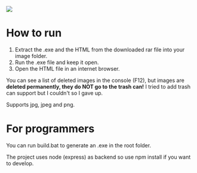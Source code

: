 ![](https://i.imgur.com/5WkupRB.png)

# How to run

1. Extract the .exe and the HTML from the downloaded rar file into your image folder.
2. Run the .exe file and keep it open.
3. Open the HTML file in an internet browser.

You can see a list of deleted images in the console (F12), but images are **deleted permanently, they do NOT go to the trash can!** I tried to add trash can support but I couldn't so I gave up.

Supports jpg, jpeg and png.

# For programmers

You can run build.bat to generate an .exe in the root folder.

The project uses node (express) as backend so use npm install if you want to develop.


